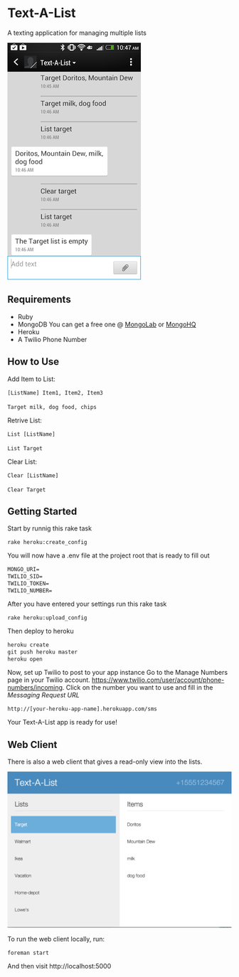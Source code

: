 # Text-A-List

A texting application for managing multiple lists

![mobile screen shot](/screens/Text-A-List_mobile.png "mobile screen shot")

## Requirements
- Ruby
- MongoDB You can get a free one @ [MongoLab](http://mongolab.com) or [MongoHQ](http://mongohq.com)
- Heroku
- A Twilio Phone Number

## How to Use
Add Item to List:
```
[ListName] Item1, Item2, Item3

Target milk, dog food, chips
```

Retrive List:
```
List [ListName]

List Target
```

Clear List:
```
Clear [ListName]

Clear Target
```
 

## Getting Started

Start by runnig this rake task
```
rake heroku:create_config
```

You will now have a .env file at the project root that is ready to fill out
```
MONGO_URI=
TWILIO_SID=
TWILIO_TOKEN=
TWILIO_NUMBER=
```

After you have entered your settings run this rake task
```
rake heroku:upload_config
```

Then deploy to heroku
```
heroku create
git push heroku master
heroku open
```

Now, set up Twilio to post to your app instance
Go to the Manage Numbers page in your Twilio account. <https://www.twilio.com/user/account/phone-numbers/incoming>. Click on the number you want to use and fill in the *Messaging Request URL*
```
http://[your-heroku-app-name].herokuapp.com/sms
```

Your Text-A-List app is ready for use!

## Web Client
There is also a web client that gives a read-only view into the lists.

![web screen shot](/screens/Text-A-List_web.png "web screen shot")

To run the web client locally, run:
```
foreman start
```
And then visit http://localhost:5000
